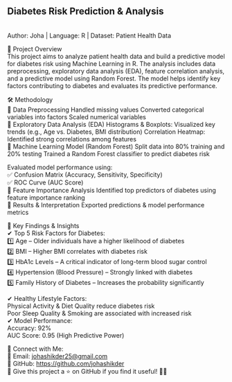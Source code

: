 ## Diabetes Risk Prediction & Analysis
<br>
Author: Joha | Language: R | Dataset: Patient Health Data
<br>

📌 Project Overview
<br>
This project aims to analyze patient health data and build a predictive model for diabetes risk using Machine Learning in R. The analysis includes data preprocessing, exploratory data analysis (EDA), feature correlation analysis, and a predictive model using Random Forest. The model helps identify key factors contributing to diabetes and evaluates its predictive performance.
<br>

🛠 Methodology
<br>
🔹 Data Preprocessing
Handled missing values
Converted categorical variables into factors
Scaled numerical variables
<br>
🔹 Exploratory Data Analysis (EDA)
Histograms & Boxplots: Visualized key trends (e.g., Age vs. Diabetes, BMI distribution)
Correlation Heatmap: Identified strong correlations among features
<br>
🔹 Machine Learning Model (Random Forest)
Split data into 80% training and 20% testing
Trained a Random Forest classifier to predict diabetes risk
<br>

Evaluated model performance using:
<br>
✅ Confusion Matrix (Accuracy, Sensitivity, Specificity)
<br>
✅ ROC Curve (AUC Score)
<br>
🔹 Feature Importance Analysis
Identified top predictors of diabetes using feature importance ranking
<br>
🔹 Results & Interpretation
Exported predictions & model performance metrics
<br>

📌 Key Findings & Insights
<br>
✔ Top 5 Risk Factors for Diabetes:
<br>
1️⃣ Age – Older individuals have a higher likelihood of diabetes
<br>
2️⃣ BMI – Higher BMI correlates with diabetes risk
<br>
3️⃣ HbA1c Levels – A critical indicator of long-term blood sugar control
<br>
4️⃣ Hypertension (Blood Pressure) – Strongly linked with diabetes
<br>
5️⃣ Family History of Diabetes – Increases the probability significantly
<br>

✔ Healthy Lifestyle Factors:
<br>
Physical Activity & Diet Quality reduce diabetes risk
<br>
Poor Sleep Quality & Smoking are associated with increased risk
<br>
✔ Model Performance:
<br>
Accuracy: 92%
<br>
AUC Score: 0.95 (High Predictive Power)
<br>

🔗 Connect with Me:
<br>
📧 Email: johashikder25@gmail.com
<br>
📌 GitHub: https://github.com/johashikder
<br>
📢 Give this project a ⭐ on GitHub if you find it useful! 🚀🔥
